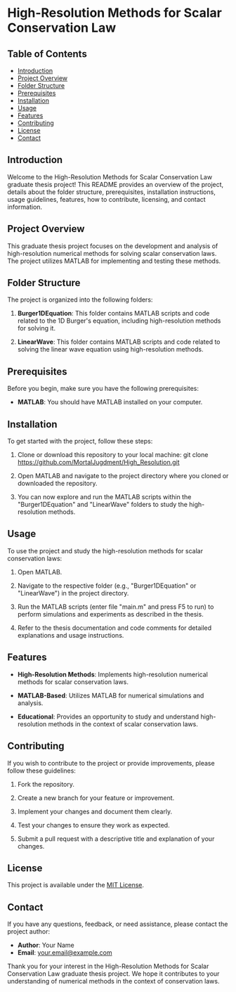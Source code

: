 # High-Resolution Methods for Scalar Conservation Law

## Table of Contents

- [Introduction](#introduction)
- [Project Overview](#project-overview)
- [Folder Structure](#folder-structure)
- [Prerequisites](#prerequisites)
- [Installation](#installation)
- [Usage](#usage)
- [Features](#features)
- [Contributing](#contributing)
- [License](#license)
- [Contact](#contact)

## Introduction

Welcome to the High-Resolution Methods for Scalar Conservation Law graduate thesis project! This README provides an overview of the project, details about the folder structure, prerequisites, installation instructions, usage guidelines, features, how to contribute, licensing, and contact information.

## Project Overview

This graduate thesis project focuses on the development and analysis of high-resolution numerical methods for solving scalar conservation laws. The project utilizes MATLAB for implementing and testing these methods.

## Folder Structure

The project is organized into the following folders:

1. **Burger1DEquation**: This folder contains MATLAB scripts and code related to the 1D Burger's equation, including high-resolution methods for solving it.

2. **LinearWave**: This folder contains MATLAB scripts and code related to solving the linear wave equation using high-resolution methods.

## Prerequisites

Before you begin, make sure you have the following prerequisites:

- **MATLAB**: You should have MATLAB installed on your computer.

## Installation

To get started with the project, follow these steps:

1. Clone or download this repository to your local machine: git clone https://github.com/MortalJugdment/High_Resolution.git
   
2. Open MATLAB and navigate to the project directory where you cloned or downloaded the repository.

3. You can now explore and run the MATLAB scripts within the "Burger1DEquation" and "LinearWave" folders to study the high-resolution methods.

## Usage

To use the project and study the high-resolution methods for scalar conservation laws:

1. Open MATLAB.

2. Navigate to the respective folder (e.g., "Burger1DEquation" or "LinearWave") in the project directory.

3. Run the MATLAB scripts (enter file "main.m" and press F5 to run) to perform simulations and experiments as described in the thesis.

4. Refer to the thesis documentation and code comments for detailed explanations and usage instructions.

## Features

- **High-Resolution Methods**: Implements high-resolution numerical methods for scalar conservation laws.

- **MATLAB-Based**: Utilizes MATLAB for numerical simulations and analysis.

- **Educational**: Provides an opportunity to study and understand high-resolution methods in the context of scalar conservation laws.

## Contributing

If you wish to contribute to the project or provide improvements, please follow these guidelines:

1. Fork the repository.

2. Create a new branch for your feature or improvement.

3. Implement your changes and document them clearly.

4. Test your changes to ensure they work as expected.

5. Submit a pull request with a descriptive title and explanation of your changes.

## License

This project is available under the [MIT License](LICENSE).

## Contact

If you have any questions, feedback, or need assistance, please contact the project author:

- **Author**: Your Name
- **Email**: your.email@example.com

Thank you for your interest in the High-Resolution Methods for Scalar Conservation Law graduate thesis project. We hope it contributes to your understanding of numerical methods in the context of conservation laws.


